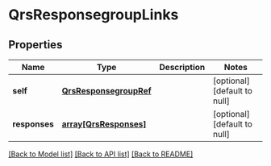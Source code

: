 # QrsResponsegroupLinks

## Properties
Name | Type | Description | Notes
------------ | ------------- | ------------- | -------------
**self** | [**QrsResponsegroupRef**](QrsResponsegroupRef.md) |  | [optional] [default to null]
**responses** | [**array[QrsResponses]**](QrsResponses.md) |  | [optional] [default to null]

[[Back to Model list]](../README.md#documentation-for-models) [[Back to API list]](../README.md#documentation-for-api-endpoints) [[Back to README]](../README.md)


